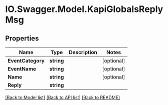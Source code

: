 # IO.Swagger.Model.KapiGlobalsReplyMsg
## Properties

Name | Type | Description | Notes
------------ | ------------- | ------------- | -------------
**EventCategory** | **string** |  | [optional] 
**EventName** | **string** |  | [optional] 
**Name** | **string** |  | [optional] 
**Reply** | **string** |  | 

[[Back to Model list]](../README.md#documentation-for-models) [[Back to API list]](../README.md#documentation-for-api-endpoints) [[Back to README]](../README.md)

